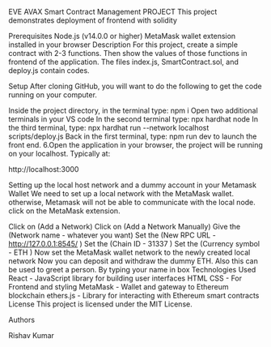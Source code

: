 EVE AVAX Smart Contract Management PROJECT
This project demonstrates deployment of frontend with solidity

Prerequisites
Node.js (v14.0.0 or higher)
MetaMask wallet extension installed in your browser
Description
For this project, create a simple contract with 2-3 functions. Then show the values of those functions in frontend of the application. The files index.js, SmartContract.sol, and deploy.js contain codes.

Setup
After cloning GitHub, you will want to do the following to get the code running on your computer.

Inside the project directory, in the terminal type: npm i
Open two additional terminals in your VS code
In the second terminal type: npx hardhat node
In the third terminal, type: npx hardhat run --network localhost scripts/deploy.js
Back in the first terminal, type: npm run dev to launch the front end.
6.Open the application in your browser, the project will be running on your localhost. Typically at:

http://localhost:3000

Setting up the local host network and a dummy account in your Metamask Wallet
We need to set up a local network with the MetaMask wallet. otherwise, Metamask will not be able to communicate with the local node. click on the MetaMask extension.

Click on (Add a Network)
Click on (Add a Network Manually)
Give the (Network name - whatever you want)
Set the (New RPC URL - http://127.0.0.1:8545/ )
Set the (Chain ID - 31337 )
Set the (Currency symbol - ETH )
Now set the MetaMask wallet network to the newly created local network
Now you can deposit and withdraw the dummy ETH.
Also this can be used to greet a person. By typing your name in box
Technologies Used
React - JavaScript library for building user interfaces
HTML CSS - For Frontend and styling
MetaMask - Wallet and gateway to Ethereum blockchain
ethers.js - Library for interacting with Ethereum smart contracts
License
This project is licensed under the MIT License.

Authors

Rishav Kumar